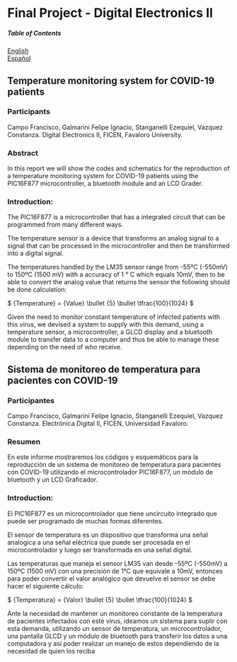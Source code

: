 # Final Project - Digital Electronics II

##### Table of Contents  
[English](#english)  
[Español](#espanyol)  

<a name="english"/>

## Temperature monitoring system for COVID-19 patients

### Participants
Campo Francisco, Galmarini Felipe Ignacio, Stanganelli Ezequiel, Vazquez Constanza.
Digital Electronics II, FICEN, Favaloro University.

### Abstract
In this report we will show the codes and schematics for the reproduction of a temperature monitoring system for COVID-19 patients using the PIC16F877 microcontroller, a bluetooth module and an LCD Grader.

### Introduction:
The PIC16F877 is a microcontroller that has a integrated circuit that can be programmed from many different ways.

The temperature sensor is a device that transforms an analog signal to a signal that can be processed in the microcontroller and then be transformed into a digital signal.

The temperatures handled by the LM35 sensor range from -55ºC (-550mV) to 150ºC (1500 mV) with a accuracy of 1 ° C which equals 10mV, then to be able to convert the analog value that returns the sensor the following should be done calculation: 

$` {Temperature} = {Value} \bullet {5} \bullet \tfrac{100}{1024} `$

Given the need to monitor constant temperature of infected patients with this virus, we devised a system to supply with this demand, using a temperature sensor, a microcontroller, a GLCD display and a bluetooth module to transfer data to a computer and thus be able to manage these depending on the need of who receive.

<a name="espanyol"/>

## Sistema de monitoreo de temperatura para pacientes con COVID-19

### Participantes
Campo Francisco, Galmarini Felipe Ignacio, Stanganelli Ezequiel, Vazquez Constanza.
Electrónica Digital II, FICEN, Universidad Favaloro.

### Resumen
En este informe mostraremos los códigos y esquemáticos para la reproducción de un sistema de monitoreo de temperatura para pacientes con COVID-19 utilizando el microcontrolador PIC16F877, un módulo de bluetooth y un LCD Graficador.



### Introduction:
El PIC16F877 es un microcontrolador que tiene uncircuito integrado que puede ser programado de muchas formas diferentes.

El sensor de temperatura es un dispositivo que transforma una señal analogica a una señal eléctrica que puede ser procesada en el microcontrolador y luego ser transformada en una señal digital.

Las temperaturas que maneja el sensor LM35 van desde -55ºC (-550mV) a 150ºC (1500 mV) con una precisión de 1°C que equivale a 10mV, entonces para poder convertir el valor analógico que
devuelve el sensor se debe hacer el siguiente cálculo:

$` {Temperatura} = {Valor} \bullet {5} \bullet \tfrac{100}{1024} `$

Ante la necesidad de mantener un monitoreo constante de la temperatura de pacientes infectados con este virus, ideamos un sistema para suplir con esta demanda, utilizando un sensor de temperatura, un microcontrolador, una pantalla GLCD y un módulo de bluetooth para transferir los datos a una computadora y así poder realizar un manejo de estos dependiendo de la necesidad de quien los reciba

